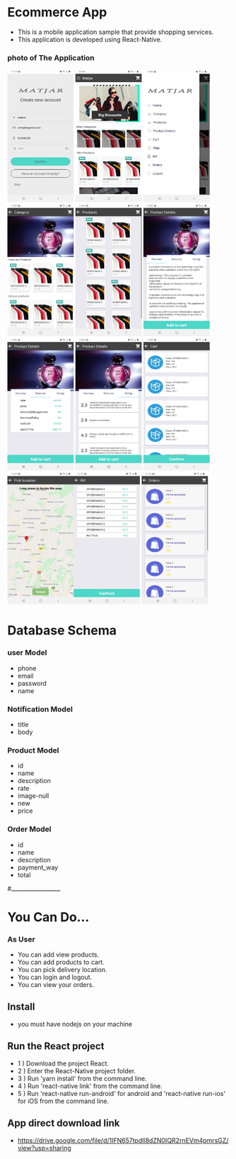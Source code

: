 # Ecommerce App
* This is a mobile application sample that provide shopping services.
* This application is developed using React-Native.

### photo of The Application
<img src="./images/(12).jpg" width="150" height="300"> <img src="./images/(1).jpg" width="150" height="300"> <img src="./images/(2).jpg" width="150" height="300"> <img src="./images/(3).jpg" width="150" height="300"> <img src="./images/(4).jpg" width="150" height="300"> <img src="./images/(5).jpg" width="150" height="300"> <img src="./images/(6).jpg" width="150" height="300"> <img src="./images/(7).jpg" width="150" height="300"> <img src="./images/(8).jpg" width="150" height="300"> <img src="./images/(9).jpg" width="150" height="300"><img src="./images/(10).jpg" width="150" height="300"> <img src="./images/(11).jpg" width="150" height="300"> 


# Database Schema

### user Model
* phone
* email
* password
* name

### Notification Model
* title
* body

### Product Model
* id
* name
* description
* rate
* image-null
* new
* price

### Order Model
* id
* name
* description
* payment_way
* total

#ـــــــــــــــــــــــــــ 

# You Can Do... 
### As User
* You can add view products.
* You can add products to cart.
* You can pick delivery location.
* You can login and logout.
* You can view your orders.

## Install
* you must have nodejs on your machine

## Run the React project
* 1 ) Download the project React.
* 2 ) Enter the React-Native project folder.
* 3 ) Run 'yarn install' from the command line.
* 4 ) Run 'react-native link' from the command line.
* 5 ) Run 'react-native run-android' for android and 'react-native run-ios' for iOS from the command line.

## App direct download link
 * https://drive.google.com/file/d/1IFN657tpdll8dZN0IQR2rnEVm4pmrsGZ/view?usp=sharing
